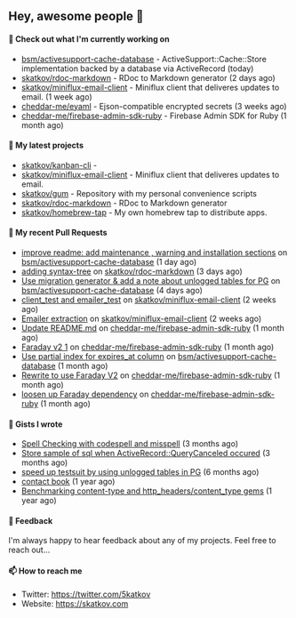 ## Hey, awesome people 👋

#### 👷 Check out what I'm currently working on
 
- [bsm/activesupport-cache-database](https://github.com/bsm/activesupport-cache-database) - ActiveSupport::Cache::Store implementation backed by a database via ActiveRecord (today) 
- [skatkov/rdoc-markdown](https://github.com/skatkov/rdoc-markdown) - RDoc to Markdown generator (2 days ago) 
- [skatkov/miniflux-email-client](https://github.com/skatkov/miniflux-email-client) - Miniflux client that deliveres updates to email. (1 week ago) 
- [cheddar-me/eyaml](https://github.com/cheddar-me/eyaml) - Ejson-compatible encrypted secrets (3 weeks ago) 
- [cheddar-me/firebase-admin-sdk-ruby](https://github.com/cheddar-me/firebase-admin-sdk-ruby) - Firebase Admin SDK for Ruby (1 month ago)

#### 🌱 My latest projects
 
- [skatkov/kanban-cli](https://github.com/skatkov/kanban-cli) -  
- [skatkov/miniflux-email-client](https://github.com/skatkov/miniflux-email-client) - Miniflux client that deliveres updates to email. 
- [skatkov/gum](https://github.com/skatkov/gum) - Repository with my personal convenience scripts 
- [skatkov/rdoc-markdown](https://github.com/skatkov/rdoc-markdown) - RDoc to Markdown generator 
- [skatkov/homebrew-tap](https://github.com/skatkov/homebrew-tap) - My own homebrew tap to distribute apps.


#### 🔨 My recent Pull Requests
 
- [improve readme: add maintenance , warning and installation sections](https://github.com/bsm/activesupport-cache-database/pull/36) on [bsm/activesupport-cache-database](https://github.com/bsm/activesupport-cache-database) (1 day ago) 
- [adding syntax-tree](https://github.com/skatkov/rdoc-markdown/pull/40) on [skatkov/rdoc-markdown](https://github.com/skatkov/rdoc-markdown) (3 days ago) 
- [Use migration generator &amp; add a note about unlogged tables for PG](https://github.com/bsm/activesupport-cache-database/pull/31) on [bsm/activesupport-cache-database](https://github.com/bsm/activesupport-cache-database) (4 days ago) 
- [client_test and emailer_test](https://github.com/skatkov/miniflux-email-client/pull/2) on [skatkov/miniflux-email-client](https://github.com/skatkov/miniflux-email-client) (2 weeks ago) 
- [Emailer extraction](https://github.com/skatkov/miniflux-email-client/pull/1) on [skatkov/miniflux-email-client](https://github.com/skatkov/miniflux-email-client) (2 weeks ago) 
- [Update README.md](https://github.com/cheddar-me/firebase-admin-sdk-ruby/pull/13) on [cheddar-me/firebase-admin-sdk-ruby](https://github.com/cheddar-me/firebase-admin-sdk-ruby) (1 month ago) 
- [Faraday v2 1](https://github.com/cheddar-me/firebase-admin-sdk-ruby/pull/12) on [cheddar-me/firebase-admin-sdk-ruby](https://github.com/cheddar-me/firebase-admin-sdk-ruby) (1 month ago) 
- [Use partial index for expires_at column](https://github.com/bsm/activesupport-cache-database/pull/28) on [bsm/activesupport-cache-database](https://github.com/bsm/activesupport-cache-database) (1 month ago) 
- [Rewrite to use Faraday V2](https://github.com/cheddar-me/firebase-admin-sdk-ruby/pull/11) on [cheddar-me/firebase-admin-sdk-ruby](https://github.com/cheddar-me/firebase-admin-sdk-ruby) (1 month ago) 
- [loosen up Faraday dependency](https://github.com/cheddar-me/firebase-admin-sdk-ruby/pull/10) on [cheddar-me/firebase-admin-sdk-ruby](https://github.com/cheddar-me/firebase-admin-sdk-ruby) (1 month ago)

#### 📓 Gists I wrote
 
- [Spell Checking with codespell and misspell](https://gist.github.com/abf49d80e98ac42b3cac397c9efc383f) (3 months ago) 
- [Store sample of sql when ActiveRecord::QueryCanceled occured](https://gist.github.com/17d1f53d38ea90c4a4c678197e682173) (3 months ago) 
- [speed up testsuit by using unlogged tables in PG](https://gist.github.com/e482617b2a1f9635738a0b66ec0cb327) (6 months ago) 
- [contact book](https://gist.github.com/18f317a0affb0fa7ee0e74511c340422) (1 year ago) 
- [Benchmarking content-type and http_headers/content_type gems](https://gist.github.com/eb18ae1f9f75e822812b64a0ae44915d) (1 year ago)

#### 💬 Feedback
I'm always happy to hear feedback about any of my projects. Feel free to reach out...

#### 📫 How to reach me

- Twitter: https://twitter.com/5katkov 
- Website: https://skatkov.com
